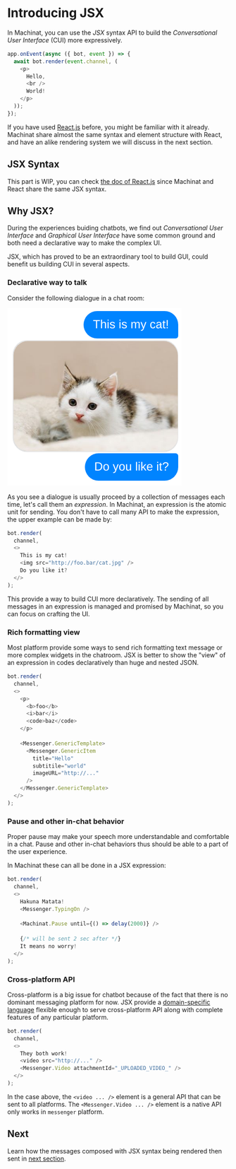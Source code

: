 # Introducing JSX

In Machinat, you can use the _JSX_ syntax API to build the _Conversational User Interface_ (CUI) more expressively.

```js
app.onEvent(async ({ bot, event }) => {
  await bot.render(event.channel, (
    <p>
      Hello,
      <br />
      World!
    </p>
  ));
});
```

If you have used [React.js](https://reactjs.org) before, you might be familiar with it already. Machinat share almost the same syntax and element structure with React, and have an alike rendering system we will discuss in the next section.

## JSX Syntax

This part is WIP, you can check [the doc of React.js](https://reactjs.org/docs/introducing-jsx.html) since Machinat and React share the same JSX syntax.

## Why JSX?

During the experiences buiding chatbots, we find out _Conversational User Interface_ and _Graphical User Interface_ have some common ground and both need a declarative way to make the complex UI.

JSX, which has proved to be an extraordinary tool to build GUI, could benefit us building CUI in several aspects.

### Declarative way to talk

Consider the following dialogue in a chat room:

![Example Message as view](assets/example-message-as-view.png)

As you see a dialogue is usually proceed by a collection of messages each time, let's call them an *expression*. In Machinat, an expression is the atomic unit for sending. You don't have to call many API to make the expression, the upper example can be made by:

```js
bot.render(
  channel,
  <>
    This is my cat!
    <img src="http://foo.bar/cat.jpg" />
    Do you like it?
  </>
);
```

This provide a way to build CUI more declaratively. The sending of all messages in an expression is managed and promised by Machinat, so you can focus on crafting the UI.

### Rich formatting view

Most platform provide some ways to send rich formatting text message or more complex widgets in the chatroom. JSX is better to show the "view" of an expression in codes declaratively than huge and nested JSON.

```js
bot.render(
  channel,
  <>
    <p>
      <b>foo</b>
      <i>bar</i>
      <code>baz</code>
    </p>

    <Messenger.GenericTemplate>
      <Messenger.GenericItem
        title="Hello"
        subtitile="world"
        imageURL="http://..."
      />
    </Messenger.GenericTemplate>
  </>
);
```

### Pause and other in-chat behavior

Proper pause may make your speech more understandable and comfortable in a chat. Pause and other in-chat behaviors thus should be able to a part of the user experience.

In Machinat these can all be done in a JSX expression:

```js
bot.render(
  channel,
  <>
    Hakuna Matata!
    <Messenger.TypingOn />

    <Machinat.Pause until={() => delay(2000)} />

    {/* will be sent 2 sec after */}
    It means no worry!
  </>
);
```

### Cross-platform API

Cross-platform is a big issue for chatbot because of the fact that there is no dominant messaging platform for now. JSX provide a [domain-specific language](https://en.wikipedia.org/wiki/Domain-specific_language) flexible enough to serve cross-platform API along with complete features of any particular platform.

  ```js
  bot.render(
    channel,
    <>
      They both work!
      <video src="http://..." />
      <Messenger.Video attachmentId="_UPLOADED_VIDEO_" />
    </>
  );
  ```

In the case above, the `<video ... />` element is a general API that can be sent to all platforms. The `<Messenger.Video ... />` element is a native API only works in `messenger` platform.

## Next

Learn how the messages composed with JSX syntax being rendered then sent in [next section](rendering-elements.md).
